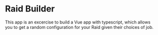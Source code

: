 # Raid Builder

This app is an excercise to build a Vue app with typescript, which allows you to get a random configuration for your Raid given their choices of job.